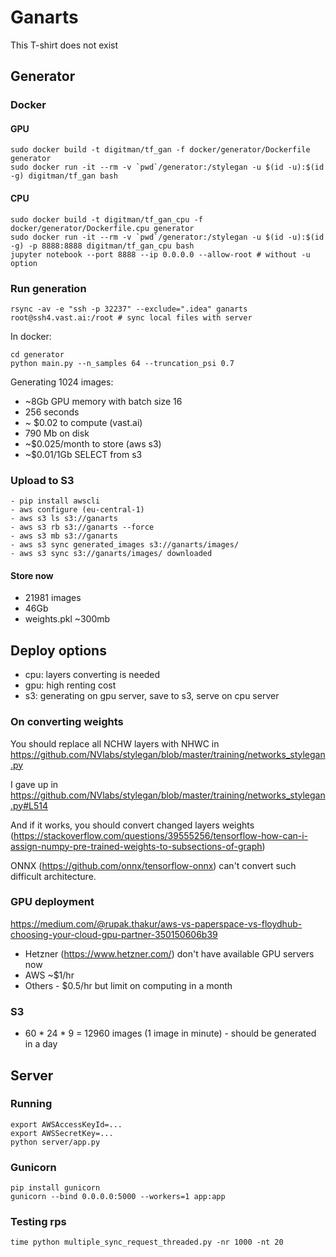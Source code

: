 # Ganarts
This T-shirt does not exist

## Generator 
### Docker
#### GPU
```
sudo docker build -t digitman/tf_gan -f docker/generator/Dockerfile generator
sudo docker run -it --rm -v `pwd`/generator:/stylegan -u $(id -u):$(id -g) digitman/tf_gan bash
```

#### CPU
```
sudo docker build -t digitman/tf_gan_cpu -f docker/generator/Dockerfile.cpu generator
sudo docker run -it --rm -v `pwd`/generator:/stylegan -u $(id -u):$(id -g) -p 8888:8888 digitman/tf_gan_cpu bash
jupyter notebook --port 8888 --ip 0.0.0.0 --allow-root # without -u option
```
### Run generation 
```
rsync -av -e "ssh -p 32237" --exclude=".idea" ganarts root@ssh4.vast.ai:/root # sync local files with server
```

In docker:
```
cd generator
python main.py --n_samples 64 --truncation_psi 0.7
```

Generating 1024 images:
- ~8Gb GPU memory with batch size 16
- 256 seconds
- ~ $0.02 to compute (vast.ai)
- 790 Mb on disk
- ~$0.025/month to store (aws s3)
- ~$0.01/1Gb SELECT from s3

### Upload to S3
```
- pip install awscli
- aws configure (eu-central-1)
- aws s3 ls s3://ganarts
- aws s3 rb s3://ganarts --force
- aws s3 mb s3://ganarts
- aws s3 sync generated_images s3://ganarts/images/
- aws s3 sync s3://ganarts/images/ downloaded
```

#### Store now
- 21981 images
- 46Gb
- weights.pkl ~300mb
## Deploy options
- cpu: layers converting is needed
- gpu: high renting cost
- s3: generating on gpu server, save to s3, serve on cpu server
 
### On converting weights
You should replace all NCHW layers with NHWC in 
https://github.com/NVlabs/stylegan/blob/master/training/networks_stylegan.py

I gave up in https://github.com/NVlabs/stylegan/blob/master/training/networks_stylegan.py#L514

And if it works, you should convert changed layers weights (https://stackoverflow.com/questions/39555256/tensorflow-how-can-i-assign-numpy-pre-trained-weights-to-subsections-of-graph)

ONNX (https://github.com/onnx/tensorflow-onnx) can't convert such difficult architecture.

### GPU deployment
https://medium.com/@rupak.thakur/aws-vs-paperspace-vs-floydhub-choosing-your-cloud-gpu-partner-350150606b39
- Hetzner (https://www.hetzner.com/) don't have available GPU servers now
- AWS ~$1/hr
- Others - $0.5/hr but limit on computing in a month

### S3
- 60 * 24 * 9 = 12960 images (1 image in minute) - should be generated in a day

## Server
### Running

```
export AWSAccessKeyId=...
export AWSSecretKey=...
python server/app.py
```
### Gunicorn
```
pip install gunicorn
gunicorn --bind 0.0.0.0:5000 --workers=1 app:app
```
### Testing rps
```
time python multiple_sync_request_threaded.py -nr 1000 -nt 20
```
